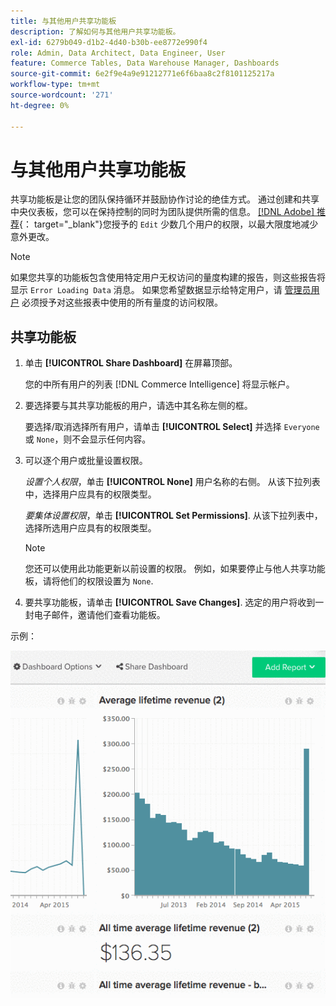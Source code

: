 ```yaml
---
title: 与其他用户共享功能板
description: 了解如何与其他用户共享功能板。
exl-id: 6279b049-d1b2-4d40-b30b-ee8772e990f4
role: Admin, Data Architect, Data Engineer, User
feature: Commerce Tables, Data Warehouse Manager, Dashboards
source-git-commit: 6e2f9e4a9e91212771e6f6baa8c2f8101125217a
workflow-type: tm+mt
source-wordcount: '271'
ht-degree: 0%

---
```


# 与其他用户共享功能板

共享功能板是让您的团队保持循环并鼓励协作讨论的绝佳方式。 通过创建和共享中央仪表板，您可以在保持控制的同时为团队提供所需的信息。 [[!DNL Adobe] 推荐](../../best-practices/share-dashboard-best-practice.md){： target=&quot;_blank&quot;}您授予的 `Edit` 少数几个用户的权限，以最大限度地减少意外更改。

>[!NOTE]
>
>如果您共享的功能板包含使用特定用户无权访问的量度构建的报告，则这些报告将显示 `Error Loading Data` 消息。 如果您希望数据显示给特定用户，请 [管理员用户](../../administrator/user-management/user-management.md) 必须授予对这些报表中使用的所有量度的访问权限。

## 共享功能板

1. 单击 **[!UICONTROL Share Dashboard]** 在屏幕顶部。

   您的中所有用户的列表 [!DNL Commerce Intelligence] 将显示帐户。

1. 要选择要与其共享功能板的用户，请选中其名称左侧的框。

   要选择/取消选择所有用户，请单击 **[!UICONTROL Select]** 并选择 `Everyone` 或 `None`，则不会显示任何内容。

1. 可以逐个用户或批量设置权限。

   *设置个人权限*，单击 **[!UICONTROL None]** 用户名称的右侧。 从该下拉列表中，选择用户应具有的权限类型。

   *要集体设置权限*，单击 **[!UICONTROL Set Permissions]**. 从该下拉列表中，选择所选用户应具有的权限类型。

   >[!NOTE]
   >
   >您还可以使用此功能更新以前设置的权限。 例如，如果要停止与他人共享功能板，请将他们的权限设置为 `None`.

1. 要共享功能板，请单击 **[!UICONTROL Save Changes]**. 选定的用户将收到一封电子邮件，邀请他们查看功能板。

示例：

![共享仪表板](../../assets/Share_Dashboards.gif)
